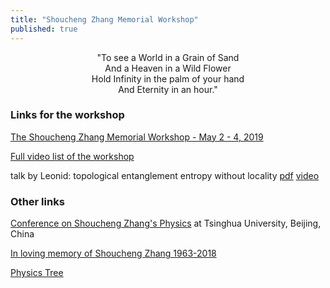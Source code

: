 ```yaml
---
title: "Shoucheng Zhang Memorial Workshop"
published: true
---
```


<center>
"To see a World in a Grain of Sand
<br>
And a Heaven in a Wild Flower
<br>
Hold Infinity in the palm of your hand
<br>
And Eternity in an hour."
<br>
</center>

<!-- more -->

### Links for the workshop

[The Shoucheng Zhang Memorial Workshop - May 2 - 4, 2019](https://glam.stanford.edu/Shoucheng_Zhang_Memorial_Workshop)

[Full video list of the workshop](https://www.youtube.com/watch?v=5TOKuu2AnKI&list=PLPhzsVvZwOWfbeysomvHFm2n6XR9bMiT1)

talk by Leonid: topological entanglement entropy without locality
[pdf](https://glam.stanford.edu/sites/g/files/sbiybj10026/f/may3-2-3_pryadko.pdf)
[video](https://www.youtube.com/watch?v=BlDsVl1Qv3U)


### Other links

[Conference on Shoucheng Zhang's Physics](https://www.tsinghua.edu.cn/publish/casen/1253/2019/20190411094005986693229/20190411094005986693229_.html)
at Tsinghua University, Beijing, China


[In loving memory of Shoucheng Zhang 1963-2018](https://www.sczhangmemorial.com/)

[Physics Tree](https://academictree.org/physics/tree.php?pid=77936)